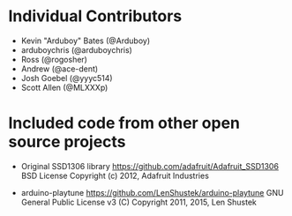 # Individual Contributors

- Kevin "Arduboy" Bates (@Arduboy)
- arduboychris (@arduboychris)
- Ross (@rogosher)
- Andrew (@ace-dent)
- Josh Goebel (@yyyc514)
- Scott Allen (@MLXXXp)


# Included code from other open source projects

- Original SSD1306 library
  https://github.com/adafruit/Adafruit_SSD1306
  BSD License
  Copyright (c) 2012, Adafruit Industries

- arduino-playtune
  https://github.com/LenShustek/arduino-playtune
  GNU General Public License v3
  (C) Copyright 2011, 2015, Len Shustek
